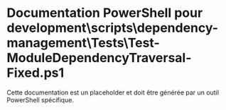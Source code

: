 # Documentation PowerShell pour development\scripts\dependency-management\Tests\Test-ModuleDependencyTraversal-Fixed.ps1

Cette documentation est un placeholder et doit être générée par un outil PowerShell spécifique.
